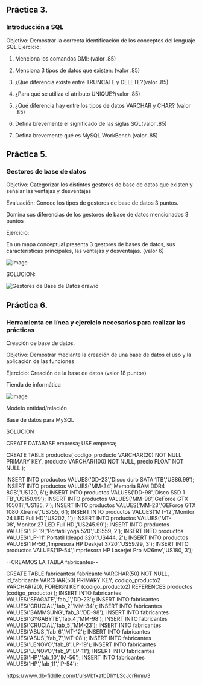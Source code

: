## Práctica 3.
### Introducción a SQL
Objetivo: Demostrar la correcta identificación de los conceptos del lenguaje SQL
Ejercicio:

1. Menciona los comandos DMl: (valor .85)

2. Menciona 3 tipos de datos que existen: (valor .85)


3. ¿Qué diferencia existe entre TRUNCATE y DELETE?(valor .85)

4. ¿Para qué se utiliza el atributo UNIQUE?(valor .85)

5. ¿Qué diferencia hay entre los tipos de datos VARCHAR y CHAR? (valor .85)


6. Defina brevemente el significado de las siglas SQL(valor .85)


7. Defina brevemente qué es MySQL WorkBench (valor .85)

## Práctica 5.
### Gestores de base de datos

Objetivo: Categorizar los distintos gestores de base de datos que existen y señalar las
ventajas y desventajas

Evaluación: Conoce los tipos de gestores de base de datos 3 puntos.

Domina sus diferencias de los gestores de base de datos mencionados 3 puntos

Ejercicio:

En un mapa conceptual presenta 3 gestores de bases de datos, sus características
principales, las ventajas y desventajas. (valor 6)

![image](https://user-images.githubusercontent.com/91554777/170415427-e2b7321b-a97f-43b0-ac24-6e506c307e6b.png)


SOLUCION:

![Gestores de Base de Datos drawio](https://user-images.githubusercontent.com/102439544/173203040-e2ede2c6-cdda-4756-ba75-0c0c2dae3648.png)


## Práctica 6.
### Herramienta en línea y ejercicio necesarios para realizar las prácticas

Creación de base de datos.

Objetivo: Demostrar mediante la creación de una base de datos el uso y la aplicación de
las funciones

Ejercicio: Creación de la base de datos (valor 18 puntos)

Tienda de informática

![image](https://user-images.githubusercontent.com/91554777/170415101-717bca19-3644-46a9-8a57-8d5940c5d283.png)


Modelo entidad/relación




Base de datos para MySQL

SOLUCION

CREATE DATABASE empresa;
USE empresa;

CREATE TABLE productos(
	codigo_producto VARCHAR(20) NOT NULL PRIMARY KEY,
    producto VARCHAR(100) NOT NULL,
    precio FLOAT NOT NULL
);

 INSERT INTO productos VALUES('DD-23','Disco duro SATA 1TB','US86.99');
 INSERT INTO productos VALUES('MM-34','Memoria RAM DDR4 8GB','US120, 6');
 INSERT INTO productos VALUES('DD-98','Disco SSD 1 TB','US150.99');
 INSERT INTO productos VALUES('MM-98','GeForce GTX 1050Ti','US185, 7');
 INSERT INTO productos VALUES('MM-23','GEForce GTX 1080 Xtreme','US755, 6');
 INSERT INTO productos VALUES('MT-12','Monitor 24 LED Full HD','US202, 1');
 INSERT INTO productos VALUES('MT-08','Monitor 27 LED Full HD','US245.99');
 INSERT INTO productos VALUES('LP-19','Portatil yoga 520','US559, 2');
 INSERT INTO productos VALUES('LP-11','Portatil Ideapd 320','US444, 2');
 INSERT INTO productos VALUES('IM-56','Impresora HP Deskjet 3720','US59.99, 3');
 INSERT INTO productos VALUES('IP-54','Imprfesora HP Laserjet Pro M26nw','US180, 3');

--CREAMOS LA TABLA fabricantes--

CREATE TABLE fabricantes(
    fabricante VARCHAR(50) NOT NULL,
    id_fabricante VARCHAR(50) PRIMARY KEY,
   codigo_producto2 VARCHAR(20),
   FOREIGN KEY (codigo_producto2) REFERENCES productos (codigo_producto)
);
 INSERT INTO fabricantes VALUES('SEAGATE','fab_1','DD-23');
 INSERT INTO fabricantes VALUES('CRUCIAL','fab_2','MM-34');
 INSERT INTO fabricantes VALUES('SAMMSUNG','fab_3','DD-98');
 INSERT INTO fabricantes VALUES('GYGABYTE','fab_4','MM-98');
 INSERT INTO fabricantes VALUES('CRUCIAL','fab_5','MM-23');
 INSERT INTO fabricantes VALUES('ASUS','fab_6','MT-12');
 INSERT INTO fabricantes VALUES('ASUS','fab_7','MT-08');
 INSERT INTO fabricantes VALUES('LENOVO','fab_8','LP-19');
 INSERT INTO fabricantes VALUES('LENOVO','fab_9','LP-11');
 INSERT INTO fabricantes VALUES('HP','fab_10','IM-56');
 INSERT INTO fabricantes VALUES('HP','fab_11','IP-54');

https://www.db-fiddle.com/f/ursVbfxatbDhYLScJcrRmn/3
